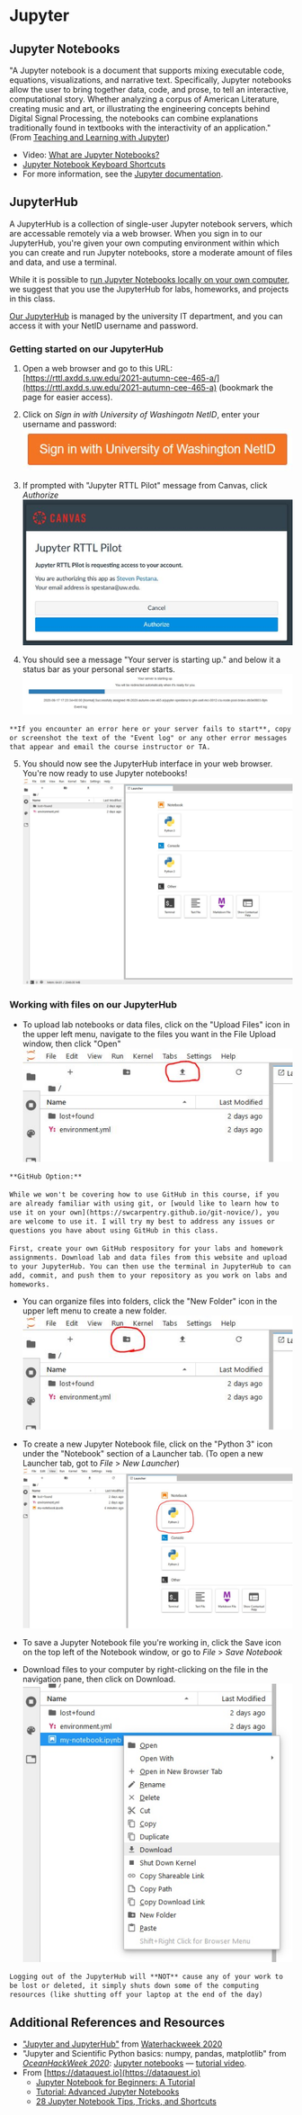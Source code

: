 # Jupyter

## Jupyter Notebooks
 
"A Jupyter notebook is a document that supports mixing executable code, equations, visualizations, and narrative text. Specifically, Jupyter notebooks allow the user to bring together data, code, and prose, to tell an interactive, computational story. Whether analyzing a corpus of American Literature, creating music and art, or illustrating the engineering concepts behind Digital Signal Processing, the notebooks can combine explanations traditionally found in textbooks with the interactivity of an application." (From [Teaching and Learning with Jupyter](https://jupyter4edu.github.io/jupyter-edu-book/why-we-use-jupyter-notebooks.html#but-first-what-is-jupyter-notebook))

* Video: [What are Jupyter Notebooks?](https://www.youtube.com/watch?v=eJDxcR1V7Qg)
* [Jupyter Notebook Keyboard Shortcuts](https://cheatography.com/weidadeyue/cheat-sheets/jupyter-notebook/pdf_bw/)
* For more information, see the [Jupyter documentation](https://jupyter.readthedocs.io/en/latest/).

## JupyterHub

A JupyterHub is a collection of single-user Jupyter notebook servers, which are accessable remotely via a web browser. When you sign in to our JupyterHub, you're given your own computing environment within which you can create and run Jupyter notebooks, store a moderate amount of files and data, and use a terminal.

While it is possible to [run Jupyter Notebooks locally on your own computer](#), we suggest that you use the JupyterHub for labs, homeworks, and projects in this class.

[Our JupyterHub](https://rttl.axdd.s.uw.edu/2021-autumn-cee-465-a) is managed by the university IT department, and you can access it with your NetID username and password.

### Getting started on our JupyterHub

1. Open a web browser and go to this URL: [https://rttl.axdd.s.uw.edu/2021-autumn-cee-465-a/](https://rttl.axdd.s.uw.edu/2021-autumn-cee-465-a) (bookmark the page for easier access).

2. Click on *Sign in with University of Washingotn NetID*, enter your username and password:
![jupyter startup 1](images/jupyter-help/jupyter1.JPG)

3. If prompted with "Jupyter RTTL Pilot" message from Canvas, click *Authorize*
![jupyter startup 2](images/jupyter-help/jupyter2.JPG)

4. You should see a message "Your server is starting up." and below it a status bar as your personal server starts. 
![jupyter startup 3](images/jupyter-help/jupyter3.JPG)

```note
**If you encounter an error here or your server fails to start**, copy or screenshot the text of the "Event log" or any other error messages that appear and email the course instructor or TA.
```

5. You should now see the JupyterHub interface in your web browser. You're now ready to use Jupyter notebooks!
![jupyter startup 4](images/jupyter-help/jupyter4.JPG)

### Working with files on our JupyterHub

* To upload lab notebooks or data files, click on the "Upload Files" icon in the upper left menu, navigate to the files you want in the File Upload window, then click "Open"
![jupyter startup 5](images/jupyter-help/jupyter5.JPG)

```note
**GitHub Option:**

While we won't be covering how to use GitHub in this course, if you are already familiar with using git, or [would like to learn how to use it on your own](https://swcarpentry.github.io/git-novice/), you are welcome to use it. I will try my best to address any issues or questions you have about using GitHub in this class.

First, create your own GitHub respository for your labs and homework assignments. Download lab and data files from this website and upload to your JupyterHub. You can then use the terminal in JupyterHub to can add, commit, and push them to your repository as you work on labs and homeworks.

```

* You can organize files into folders, click the "New Folder" icon in the upper left menu to create a new folder.
![jupyter startup 6](images/jupyter-help/jupyter6.JPG)

* To create a new Jupyter Notebook file, click on the "Python 3" icon under the "Notebook" section of a Launcher tab. (To open a new Launcher tab, got to *File* > *New Launcher*)
 ![jupyter startup 8](images/jupyter-help/jupyter8.JPG)
 
* To save a Jupyter Notebook file you're working in, click the Save icon on the top left of the Notebook window, or go to *File* > *Save Notebook*

* Download files to your computer by right-clicking on the file in the navigation pane, then click on Download.
![jupyter startup 7](images/jupyter-help/jupyter7.JPG)


```note
Logging out of the JupyterHub will **NOT** cause any of your work to be lost or deleted, it simply shuts down some of the computing resources (like shutting off your laptop at the end of the day)
```


## Additional References and Resources
- ["Jupyter and JupyterHub"](https://waterhackweek.github.io/learning-resources/prep/jupyterhub/) from [Waterhackweek 2020](https://waterhackweek.github.io/)
- "Jupyter and Scientific Python basics: numpy, pandas, matplotlib" from *[OceanHackWeek 2020](https://oceanhackweek.github.io/)*: [Jupyter notebooks](https://github.com/oceanhackweek/ohw-preweek/tree/master/data-analysis-modules) — [tutorial video](https://youtu.be/CTUAgpvfze0).
- From [https://dataquest.io](https://dataquest.io)
    - [Jupyter Notebook for Beginners: A Tutorial](https://www.dataquest.io/blog/jupyter-notebook-tutorial/)
    - [Tutorial: Advanced Jupyter Notebooks](https://www.dataquest.io/blog/advanced-jupyter-notebooks-tutorial/)
    - [28 Jupyter Notebook Tips, Tricks, and Shortcuts](https://www.dataquest.io/blog/jupyter-notebook-tips-tricks-shortcuts/)
